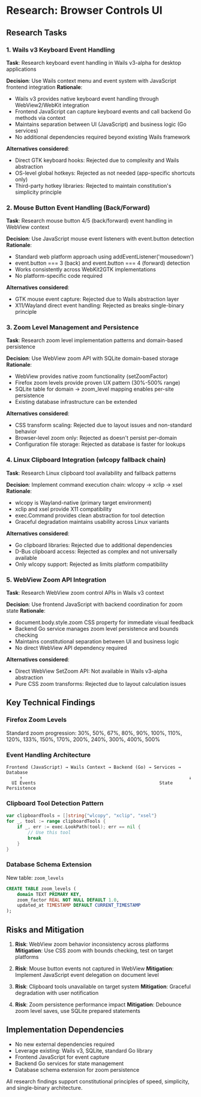 # Research: Browser Controls UI

## Research Tasks

### 1. Wails v3 Keyboard Event Handling
**Task**: Research keyboard event handling in Wails v3-alpha for desktop applications

**Decision**: Use Wails context menu and event system with JavaScript frontend integration
**Rationale**: 
- Wails v3 provides native keyboard event handling through WebView2/WebKit integration
- Frontend JavaScript can capture keyboard events and call backend Go methods via context
- Maintains separation between UI (JavaScript) and business logic (Go services)
- No additional dependencies required beyond existing Wails framework

**Alternatives considered**:
- Direct GTK keyboard hooks: Rejected due to complexity and Wails abstraction
- OS-level global hotkeys: Rejected as not needed (app-specific shortcuts only)
- Third-party hotkey libraries: Rejected to maintain constitution's simplicity principle

### 2. Mouse Button Event Handling (Back/Forward)
**Task**: Research mouse button 4/5 (back/forward) event handling in WebView context

**Decision**: Use JavaScript mouse event listeners with event.button detection
**Rationale**:
- Standard web platform approach using addEventListener('mousedown')
- event.button === 3 (back) and event.button === 4 (forward) detection
- Works consistently across WebKit2GTK implementations
- No platform-specific code required

**Alternatives considered**:
- GTK mouse event capture: Rejected due to Wails abstraction layer
- X11/Wayland direct event handling: Rejected as breaks single-binary principle

### 3. Zoom Level Management and Persistence
**Task**: Research zoom level implementation patterns and domain-based persistence

**Decision**: Use WebView zoom API with SQLite domain-based storage
**Rationale**:
- WebView provides native zoom functionality (setZoomFactor)
- Firefox zoom levels provide proven UX pattern (30%-500% range)
- SQLite table for domain → zoom_level mapping enables per-site persistence
- Existing database infrastructure can be extended

**Alternatives considered**:
- CSS transform scaling: Rejected due to layout issues and non-standard behavior
- Browser-level zoom only: Rejected as doesn't persist per-domain
- Configuration file storage: Rejected as database is faster for lookups

### 4. Linux Clipboard Integration (wlcopy fallback chain)
**Task**: Research Linux clipboard tool availability and fallback patterns

**Decision**: Implement command execution chain: wlcopy → xclip → xsel
**Rationale**:
- wlcopy is Wayland-native (primary target environment)
- xclip and xsel provide X11 compatibility
- exec.Command provides clean abstraction for tool detection
- Graceful degradation maintains usability across Linux variants

**Alternatives considered**:
- Go clipboard libraries: Rejected due to additional dependencies
- D-Bus clipboard access: Rejected as complex and not universally available
- Only wlcopy support: Rejected as limits platform compatibility

### 5. WebView Zoom API Integration
**Task**: Research WebView zoom control APIs in Wails v3 context

**Decision**: Use frontend JavaScript with backend coordination for zoom state
**Rationale**:
- document.body.style.zoom CSS property for immediate visual feedback
- Backend Go service manages zoom level persistence and bounds checking
- Maintains constitutional separation between UI and business logic
- No direct WebView API dependency required

**Alternatives considered**:
- Direct WebView SetZoom API: Not available in Wails v3-alpha abstraction
- Pure CSS zoom transforms: Rejected due to layout calculation issues

## Key Technical Findings

### Firefox Zoom Levels
Standard zoom progression: 30%, 50%, 67%, 80%, 90%, 100%, 110%, 120%, 133%, 150%, 170%, 200%, 240%, 300%, 400%, 500%

### Event Handling Architecture
```
Frontend (JavaScript) → Wails Context → Backend (Go) → Services → Database
     ↑                                                              ↓
  UI Events                                              State Persistence
```

### Clipboard Tool Detection Pattern
```go
var clipboardTools = []string{"wlcopy", "xclip", "xsel"}
for _, tool := range clipboardTools {
    if _, err := exec.LookPath(tool); err == nil {
        // Use this tool
        break
    }
}
```

### Database Schema Extension
New table: `zoom_levels`
```sql
CREATE TABLE zoom_levels (
    domain TEXT PRIMARY KEY,
    zoom_factor REAL NOT NULL DEFAULT 1.0,
    updated_at TIMESTAMP DEFAULT CURRENT_TIMESTAMP
);
```

## Risks and Mitigation

1. **Risk**: WebView zoom behavior inconsistency across platforms
   **Mitigation**: Use CSS zoom with bounds checking, test on target platforms

2. **Risk**: Mouse button events not captured in WebView
   **Mitigation**: Implement JavaScript event delegation on document level

3. **Risk**: Clipboard tools unavailable on target system
   **Mitigation**: Graceful degradation with user notification

4. **Risk**: Zoom persistence performance impact
   **Mitigation**: Debounce zoom level saves, use SQLite prepared statements

## Implementation Dependencies

- No new external dependencies required
- Leverage existing: Wails v3, SQLite, standard Go library
- Frontend JavaScript for event capture
- Backend Go services for state management
- Database schema extension for zoom persistence

All research findings support constitutional principles of speed, simplicity, and single-binary architecture.